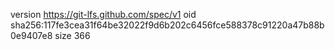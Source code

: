 version https://git-lfs.github.com/spec/v1
oid sha256:117fe3cea31f64be32022f9d6b202c6456fce588378c91220a47b88b0e9407e8
size 366
